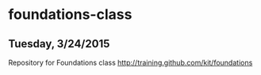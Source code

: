 # foundations-class
## Tuesday, 3/24/2015

Repository for Foundations class http://training.github.com/kit/foundations



